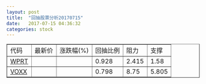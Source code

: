 ```yaml
---
layout: post
title:  "回抽股票分析20170715"
date:   2017-07-15 04:36:32
categories: stock
---
```

<script type="text/javascript">
var stockList = []
stockList.push('gb_wprt');
stockList.push('gb_voxx');
</script>
<table border="1">
 <tr>
 <td>代码</td>
 <td>最新价</td>
 <td>涨跌幅(%)</td>
 <td>回抽比例</td>
 <td>阻力</td>
 <td>支撑</td>
</tr>
  <tr id="wprt">
  <td><a href="http://stock.finance.sina.com.cn/usstock/quotes/WPRT.html" target="_blank">WPRT</a></td><td></td><td></td><td>0.928</td><td>2.415</td><td>1.58</td></tr>
  <tr id="voxx">
  <td><a href="http://stock.finance.sina.com.cn/usstock/quotes/VOXX.html" target="_blank">VOXX</a></td><td></td><td></td><td>0.798</td><td>8.75</td><td>5.805</td></tr>
</table>
